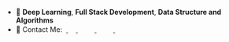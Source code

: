 <!--
**sarimurrab/sarimurrab** is a ✨ _special_ ✨ repository because its `README.md` (this file) appears on your GitHub profile.
-->
- 🔭 <b>Deep Learning</b>, <b>Full Stack Development</b>, <b>Data Structure and Algorithms</b>
- 👯  Contact Me:
&nbsp;<a href="https://www.linkedin.com/in/chaudhary-sarimurrab/">
    <img   width="16px" height="16px" src="https://cdn.jsdelivr.net/npm/simple-icons@v3/icons/linkedin.svg" />
  </a> &emsp;
  <a href="https://twitter.com/sarimurrab">
    <img   width="16px" height="16px" src="https://cdn.jsdelivr.net/npm/simple-icons@3.2.0/icons/twitter.svg" />
  </a> &emsp;
  <a href="https://www.instagram.com/sarimchaudhary5/">
    <img   width="16px" height="16px" src="https://cdn.jsdelivr.net/npm/simple-icons@3.2.0/icons/instagram.svg" />
  </a> &emsp;
    <a href="https://mail.google.com/mail/?view=cm&fs=1&tf=1&to=sarimurrab2@gmail.com">
    <img   width="16px" height="16px" src="https://cdn.jsdelivr.net/npm/simple-icons@3.2.0/icons/gmail.svg" />
  </a>

<!--
<hr />
<table>
    <th><a href="https://wakatime.com/share/@sarimurrab/a3a0a9ce-6859-4630-8b55-850042185462.svg" target="_blank">My Coding Activity for Last 30 days</a></th>
    <th><a href="https://wakatime.com/share/@sarimurrab/2d07a191-5545-4a55-81e5-4227dac703d7.png" target="_blank">Languages I used in Last 30 days</a></th>
<tr>
    <td><img src="https://wakatime.com/share/@sarimurrab/a3a0a9ce-6859-4630-8b55-850042185462.svg" width=400 height=360></td>
    <td><img src="https://wakatime.com/share/@sarimurrab/2d07a191-5545-4a55-81e5-4227dac703d7.png" width=550 height=360></td>
  </tr>
 </table>





